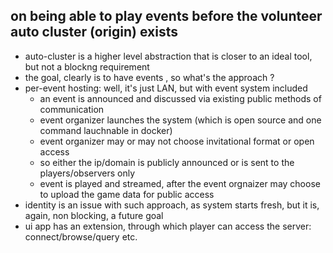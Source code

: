 
## on being able to play events before the volunteer auto cluster (origin) exists

- auto-cluster is a higher level abstraction that is closer to an ideal tool, but not a blockng requirement
- the goal, clearly is to have events , so what's the approach ?
- per-event hosting: well, it's just LAN, but with event system included
    - an event is announced and discussed via existing public methods of communication
    - event organizer launches the system (which is open source and one command lauchnable in docker)
    - event organizer may or may not choose invitational format or open access
    - so either the ip/domain is publicly announced or is sent to the players/observers only
    - event is played and streamed, after the event orgnaizer may choose to upload the game data for public access
- identity is an issue with such approach, as system starts fresh, but it is, again, non blocking, a future goal
- ui app has an extension, through which player can access the server: connect/browse/query etc.
